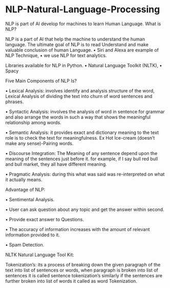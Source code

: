 # NLP-Natural-Language-Processing

NLP is part of AI develop for machines to learn Human Language.
What is NLP?

NLP is a part of AI that help the machine to understand the human language. The ultimate goal of NLP is to read Understand and make valuable conclusion of human Language.
•	Siri and Alexa are example of NLP Technique,
•	we use NLP for text analytics.

Libraries available for NLP in Python.
•	Natural Language Toolkit (NLTK),
•	Spacy

Five Main Components of NLP Is?

•	Lexical Analysis: involves identify and analysis structure of the word, Lexical Analysis of dividing the text into churn of word sentences and phrases.

•	Syntactic Analysis: involves the analysis of word in sentence for grammar and also arrange the words in such a way that shows the meaningful relationship among words.

•	Semantic Analysis: it provides exact and dictionary meaning to the text role is to check the text for meaningfulness. Ex Hot Ice-cream (doesn’t make any sense)-Pairing words.

•	Discourse Integration: The Meaning of any sentence depend upon the meaning of the sentences just before it. for example, if I say bull red bull and bull market, they all have  different meaning.

•	Pragmatic Analysis: during this what was said was re-interpreted on what it actually means.

Advantage of NLP:

•	Sentimental Analysis.

•	User can ask question about any topic and get the answer within second.

•	Provide exact answer to Questions.

•	The accuracy of information increases with the amount of relevant information provided to it.

•	Spam Detection.

NLTK Natural Language Tool Kit:

Tokenization’s: its a process of breaking down the given paragraph of the text into list of sentences or words, when paragraph is broken into list of sentences it is called sentence tokenization’s similarly if the sentences are further broken into list of words it called as word Tokenization. 
  
